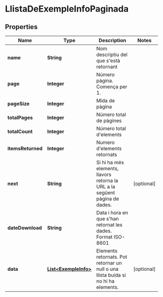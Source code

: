 

# LlistaDeExempleInfoPaginada


## Properties

| Name | Type | Description | Notes |
|------------ | ------------- | ------------- | -------------|
|**name** | **String** | Nom descriptiu del que s&#39;està retornant |  |
|**page** | **Integer** | Número pàgina. Comença per 1. |  |
|**pageSize** | **Integer** | Mida de pàgina |  |
|**totalPages** | **Integer** | Número total de pàgines |  |
|**totalCount** | **Integer** | Número total d&#39;elements |  |
|**itemsReturned** | **Integer** | Numero d&#39;elements retornats |  |
|**next** | **String** | Si hi ha més elements, llavors retorna la URL a la següent pàgina de dades. |  [optional] |
|**dateDownload** | **String** | Data i hora en que s&#39;han retornat les dades. Format ISO-8601 |  |
|**data** | [**List&lt;ExempleInfo&gt;**](ExempleInfo.md) | Elements retornats. Pot retornar un null o una llista buida si no hi ha elements. |  [optional] |



